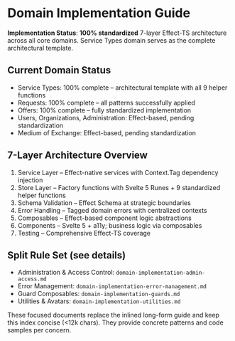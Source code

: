 # Domain Implementation Guide

**Implementation Status**: **100% standardized** 7-layer Effect-TS architecture across all core domains. Service Types domain serves as the complete architectural template.

## Current Domain Status

- Service Types: 100% complete – architectural template with all 9 helper functions
- Requests: 100% complete – all patterns successfully applied
- Offers: 100% complete – fully standardized implementation
- Users, Organizations, Administration: Effect-based, pending standardization
- Medium of Exchange: Effect-based, pending standardization

## 7-Layer Architecture Overview

1. Service Layer – Effect-native services with Context.Tag dependency injection
2. Store Layer – Factory functions with Svelte 5 Runes + 9 standardized helper functions
3. Schema Validation – Effect Schema at strategic boundaries
4. Error Handling – Tagged domain errors with centralized contexts
5. Composables – Effect-based component logic abstractions
6. Components – Svelte 5 + a11y; business logic via composables
7. Testing – Comprehensive Effect-TS coverage

## Split Rule Set (see details)

- Administration & Access Control: `domain-implementation-admin-access.md`
- Error Management: `domain-implementation-error-management.md`
- Guard Composables: `domain-implementation-guards.md`
- Utilities & Avatars: `domain-implementation-utilities.md`

These focused documents replace the inlined long-form guide and keep this index concise (<12k chars). They provide concrete patterns and code samples per concern.
